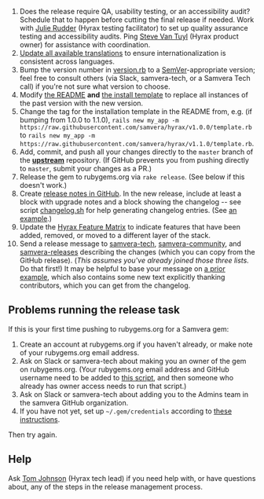 1. Does the release require QA, usability testing, or an accessibility audit? Schedule that to happen before cutting the final release if needed. Work with [Julie Rudder](https://github.com/julesies) (Hyrax testing facilitator) to set up quality assurance testing and accessibility audits. Ping [Steve Van Tuyl](https://github.com/vantuyls) (Hyrax product owner) for assistance with coordination.
1. [Update all available translations](https://github.com/samvera/hyrax/wiki/Translations-(internationalization)#update-translations) to ensure internationalization is consistent across languages.
1. Bump the version number in [version.rb](https://github.com/samvera/hyrax/blob/master/lib/hyrax/version.rb) to a [SemVer](http://semver.org/)-appropriate version; feel free to consult others (via Slack, samvera-tech, or a Samvera Tech call) if you're not sure what version to choose.
1. Modify [the README](https://github.com/samvera/hyrax/blob/master/README.md) **and** [the install template](https://github.com/samvera/hyrax/blob/master/template.rb) to replace all instances of the past version with the new version.
1. Change the tag for the installation template in the README from, e.g. (if bumping from 1.0.0 to 1.1.0), `rails new my_app -m https://raw.githubusercontent.com/samvera/hyrax/v1.0.0/template.rb` to `rails new my_app -m https://raw.githubusercontent.com/samvera/hyrax/v1.1.0/template.rb`.
1. Add, commit, and push all your changes directly to the `master` branch of the **[upstream](https://github.com/samvera/hyrax)** repository. (If GitHub prevents you from pushing directly to `master`, submit your changes as a PR.)
1. Release the gem to rubygems.org via `rake release`. (See below if this doesn't work.)
1. Create [release notes in GitHub](https://github.com/samvera/hyrax/releases/new). In the new release, include at least a block with upgrade notes and a block showing the changelog -- see script [changelog.sh](https://github.com/samvera/hydra/blob/master/script/changelog.sh) for help generating changelog entries. (See [an example](https://github.com/samvera/hyrax/releases/tag/v2.0.0).)
1. Update the [Hyrax Feature Matrix](https://github.com/samvera/hyrax/wiki/Feature-matrix) to indicate features that have been added, removed, or moved to a different layer of the stack.
1. Send a release message to [samvera-tech](mailto:samvera-tech@googlegroups.com), [samvera-community](mailto:samvera-community@googlegroups.com), and [samvera-releases](mailto:samvera-releases@googlegroups.com) describing the changes (which you can copy from the GitHub release). (*This assumes you've already joined those three lists.* Do that first!) It may be helpful to base your message on [a prior example](https://groups.google.com/forum/#!topic/samvera-releases/SvQAhtIgpqA), which also contains some new text explicitly thanking contributors, which you can get from the changelog.

## Problems running the release task

If this is your first time pushing to rubygems.org for a Samvera gem:
  1. Create an account at rubygems.org if you haven't already, or make note of your rubygems.org email address.
  1. Ask on Slack or samvera-tech about making you an owner of the gem on rubygems.org. (Your rubygems.org email address and GitHub username need to be added to [this script](https://github.com/samvera/hydra/blob/master/script/grant_revoke_gem_authority.rb#L19), and then someone who already has owner access needs to run that script.)
  1. Ask on Slack or samvera-tech about adding you to the Admins team in the samvera GitHub organization.
  1. If you have not yet, set up `~/.gem/credentials` according to [these instructions](https://rubygems.org/profile/edit).

Then try again.

## Help

Ask [Tom Johnson](https://github.com/no-reply) (Hyrax tech lead) if you need help with, or have questions about, any of the steps in the release management process.
